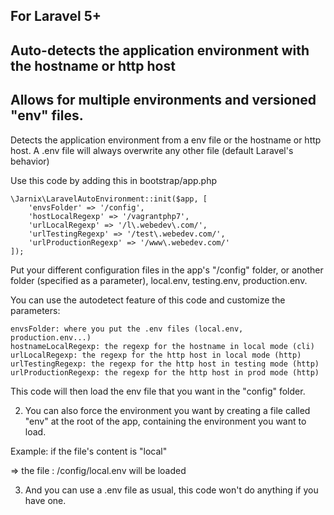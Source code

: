 For Laravel 5+
---
Auto-detects the application environment with the hostname or http host
---
Allows for multiple environments and versioned "env" files.
---

Detects the application environment from a env file or the hostname or http host. A .env file will always overwrite any other file (default Laravel's behavior)

Use this code by adding this in bootstrap/app.php 

```
\Jarnix\LaravelAutoEnvironment::init($app, [
    'envsFolder' => '/config',
    'hostLocalRegexp' => '/vagrantphp7',
    'urlLocalRegexp' => '/l\.webedev\.com/',
    'urlTestingRegexp' => '/test\.webedev.com/',
    'urlProductionRegexp' => '/www\.webedev.com/'
]);
```

Put your different configuration files in the app's "/config" folder, or another folder (specified as a parameter), local.env, testing.env, production.env.
 
You can use the autodetect feature of this code and customize the parameters:
```
envsFolder: where you put the .env files (local.env, production.env...)
hostnameLocalRegexp: the regexp for the hostname in local mode (cli)
urlLocalRegexp: the regexp for the http host in local mode (http)
urlTestingRegexp: the regexp for the http host in testing mode (http)
urlProductionRegexp: the regexp for the http host in prod mode (http)
```
This code will then load the env file that you want in the "config" folder.

2) You can also force the environment you want by creating a file called "env" at the
root of the app, containing the environment you want to load.

Example: if the file's content is "local"

=> the file : /config/local.env will be loaded

3) And you can use a .env file as usual, this code won't do anything if you have one.